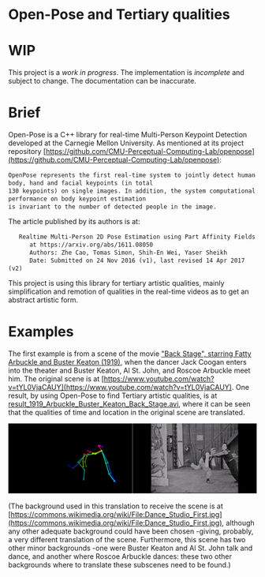 # Open-Pose and Tertiary qualities

# WIP

This project is a *work in progress*. The implementation is *incomplete* and subject to change. The documentation can be inaccurate.

# Brief

Open-Pose is a C++ library for real-time Multi-Person Keypoint Detection developed at the Carnegie Mellon University. As mentioned at its project repository [https://github.com/CMU-Perceptual-Computing-Lab/openpose](https://github.com/CMU-Perceptual-Computing-Lab/openpose):

    OpenPose represents the first real-time system to jointly detect human body, hand and facial keypoints (in total
    130 keypoints) on single images. In addition, the system computational performance on body keypoint estimation
    is invariant to the number of detected people in the image.

The article published by its authors is at:

       Realtime Multi-Person 2D Pose Estimation using Part Affinity Fields
          at https://arxiv.org/abs/1611.08050
          Authors: Zhe Cao, Tomas Simon, Shih-En Wei, Yaser Sheikh
          Date: Submitted on 24 Nov 2016 (v1), last revised 14 Apr 2017 (v2)

This project is using this library for tertiary artistic qualities, mainly simplification and remotion of qualities in the real-time videos as to get an abstract artistic form.

# Examples

The first example is from a scene of the movie ["Back Stage", starring Fatty Arbuckle and Buster Keaton (1919)](https://en.wikipedia.org/wiki/Back_Stage_(1919_film)), when the dancer Jack Coogan enters into the theater and Buster Keaton, Al St. John, and Roscoe Arbuckle meet him. The original scene is at [https://www.youtube.com/watch?v=tYL0VjaCAUY](https://www.youtube.com/watch?v=tYL0VjaCAUY). One result, by using Open-Pose to find Tertiary artistic qualities, is at [result_1919_Arbuckle_Buster_Keaton_Back_Stage.avi](result_1919_Arbuckle_Buster_Keaton_Back_Stage.avi), where it can be seen that the qualities of time and location in the original scene are translated.

[![result_1919_Arbuckle_Buster_Keaton_Back_Stage.avi](extras/result_combined_1919_Arbuckle_Buster_Keaton_Back_Stage_frame_000513.png)](result_1919_Arbuckle_Buster_Keaton_Back_Stage.avi)

(The background used in this translation to receive the scene is at [https://commons.wikimedia.org/wiki/File:Dance_Studio_First.jpg](https://commons.wikimedia.org/wiki/File:Dance_Studio_First.jpg), although any other adequate background could have been chosen -giving, probably, a very different translation of the scene. Furthermore, this scene has two other minor backgrounds -one were Buster Keaton and Al St. John talk and dance, and another where Roscoe Arbuckle dances: these two other backgrounds where to translate these subscenes need to be found.)

